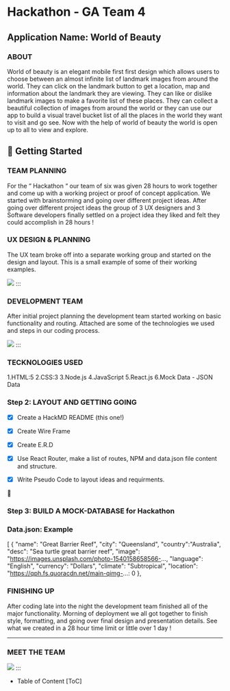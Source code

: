 # Hackathon    - GA Team 4
## Application Name: World of Beauty 

### ABOUT

World of beauty is an elegant mobile first first design which allows users to choose between an almost infinite  list of landmark images from around the world. They can click on the landmark button to get a location, map and information about the landmark they are viewing. They can like or dislike landmark images to make a favorite list of these places. They can collect a beautiful collection of images from around the world or they can use our app to build a visual travel bucket list of all the places in the world they want to visit and go see. Now with the help of world of beauty the world is open up to all to view and explore. 

## :memo: Getting Started

### TEAM PLANNING 
For the “ Hackathon “ our team of six was given 28 hours to work together and come up with a working project or proof of concept application. We started with brainstorming and going over different project ideas. After going over different project ideas the group of 3 UX designers and 3 Software developers finally settled on a project idea they liked and felt they could accomplish in 28 hours ! 

### UX DESIGN & PLANNING
The UX team broke off into a separate working group and started on the design and layout. This is a small example of some of their working examples. 

![](https://i.imgur.com/KfbTTTC.png)
:::

###  DEVELOPMENT TEAM 

After initial project planning the development team started working on basic functionality and routing.  Attached are some of the technologies we used and steps in our coding process. 

![](https://i.imgur.com/6RkurhQ.png)
:::


### TECKNOLOGIES USED 
1.HTML:5
2.CSS:3
3.Node.js 
4.JavaScript
5.React.js
6.Mock Data - JSON Data

### Step 2: LAYOUT AND GETTING GOING 

- [x] Create a  HackMD README (this one!)
- [X] Create Wire Frame
- [X] Create E.R.D
- [X] Use React Router, make a list of routes, NPM and data.json file content and structure. 
- [x] Write Pseudo Code to layout ideas and requirments.


:rocket: 


### Step 3: BUILD A MOCK-DATABASE for Hackathon
### Data.json: Example

[
    {
      "name": "Great Barrier Reef",
      "city": "Queensland",
      "country":"Australia",
      "desc": "Sea turtle great barrier reef",
      "image": "https://images.unsplash.com/photo-1540158658566-...,
      "language": "English",
      "currency": "Dollars",
      "climate": "Subtropical",
      "location": "https://qph.fs.quoracdn.net/main-qimg-...: 0
    },



### FINISHING UP 

After coding late into the night the development team finished all of the major functionality. Morning of deployment we all got together to finish style, formatting, and going over final design and presentation details. See what we created in a 28 hour time limit or little over 1 day !

----------

### MEET THE TEAM 




![](https://i.imgur.com/PiDvv58.png)
:::

- Table of Content
[ToC]

